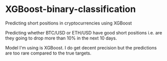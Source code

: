 # XGBoost-binary-classification
Predicting short positions in cryptocurrencies using XGBoost

Predicting whether BTC/USD or ETH/USD have good short positions i.e. are they going to drop more than 10% in the next 10 days.

Model I'm using is XGBoost. I do get decent precision but the predictions are too rare compared to the true targets.
